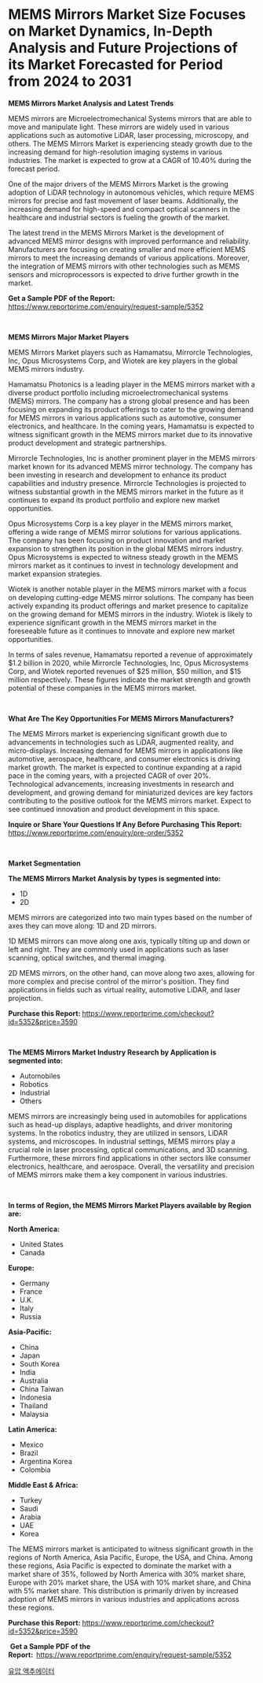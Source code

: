 <p><h1>MEMS Mirrors Market Size Focuses on Market Dynamics, In-Depth Analysis and Future Projections of its Market Forecasted for Period from 2024 to 2031</h1></p><p><strong>MEMS Mirrors Market Analysis and Latest Trends</strong></p>
<p><p>MEMS mirrors are Microelectromechanical Systems mirrors that are able to move and manipulate light. These mirrors are widely used in various applications such as automotive LiDAR, laser processing, microscopy, and others. The MEMS Mirrors Market is experiencing steady growth due to the increasing demand for high-resolution imaging systems in various industries. The market is expected to grow at a CAGR of 10.40% during the forecast period.</p><p>One of the major drivers of the MEMS Mirrors Market is the growing adoption of LiDAR technology in autonomous vehicles, which require MEMS mirrors for precise and fast movement of laser beams. Additionally, the increasing demand for high-speed and compact optical scanners in the healthcare and industrial sectors is fueling the growth of the market.</p><p>The latest trend in the MEMS Mirrors Market is the development of advanced MEMS mirror designs with improved performance and reliability. Manufacturers are focusing on creating smaller and more efficient MEMS mirrors to meet the increasing demands of various applications. Moreover, the integration of MEMS mirrors with other technologies such as MEMS sensors and microprocessors is expected to drive further growth in the market.</p></p>
<p><strong>Get a Sample PDF of the Report:&nbsp;</strong> <a href="https://www.reportprime.com/enquiry/request-sample/5352">https://www.reportprime.com/enquiry/request-sample/5352</a></p>
<p>&nbsp;</p>
<p><strong>MEMS Mirrors Major Market Players</strong></p>
<p><p>MEMS Mirrors Market players such as Hamamatsu, Mirrorcle Technologies, Inc, Opus Microsystems Corp, and Wiotek are key players in the global MEMS mirrors industry. </p><p>Hamamatsu Photonics is a leading player in the MEMS mirrors market with a diverse product portfolio including microelectromechanical systems (MEMS) mirrors. The company has a strong global presence and has been focusing on expanding its product offerings to cater to the growing demand for MEMS mirrors in various applications such as automotive, consumer electronics, and healthcare. In the coming years, Hamamatsu is expected to witness significant growth in the MEMS mirrors market due to its innovative product development and strategic partnerships.</p><p>Mirrorcle Technologies, Inc is another prominent player in the MEMS mirrors market known for its advanced MEMS mirror technology. The company has been investing in research and development to enhance its product capabilities and industry presence. Mirrorcle Technologies is projected to witness substantial growth in the MEMS mirrors market in the future as it continues to expand its product portfolio and explore new market opportunities.</p><p>Opus Microsystems Corp is a key player in the MEMS mirrors market, offering a wide range of MEMS mirror solutions for various applications. The company has been focusing on product innovation and market expansion to strengthen its position in the global MEMS mirrors industry. Opus Microsystems is expected to witness steady growth in the MEMS mirrors market as it continues to invest in technology development and market expansion strategies.</p><p>Wiotek is another notable player in the MEMS mirrors market with a focus on developing cutting-edge MEMS mirror solutions. The company has been actively expanding its product offerings and market presence to capitalize on the growing demand for MEMS mirrors in the industry. Wiotek is likely to experience significant growth in the MEMS mirrors market in the foreseeable future as it continues to innovate and explore new market opportunities.</p><p>In terms of sales revenue, Hamamatsu reported a revenue of approximately $1.2 billion in 2020, while Mirrorcle Technologies, Inc, Opus Microsystems Corp, and Wiotek reported revenues of $25 million, $50 million, and $15 million respectively. These figures indicate the market strength and growth potential of these companies in the MEMS mirrors market.</p></p>
<p>&nbsp;</p>
<p><strong>What Are The Key Opportunities For MEMS Mirrors Manufacturers?</strong></p>
<p><p>The MEMS Mirrors market is experiencing significant growth due to advancements in technologies such as LiDAR, augmented reality, and micro-displays. Increasing demand for MEMS mirrors in applications like automotive, aerospace, healthcare, and consumer electronics is driving market growth. The market is expected to continue expanding at a rapid pace in the coming years, with a projected CAGR of over 20%. Technological advancements, increasing investments in research and development, and growing demand for miniaturized devices are key factors contributing to the positive outlook for the MEMS mirrors market. Expect to see continued innovation and product development in this space.</p></p>
<p><strong>Inquire or Share Your Questions If Any Before Purchasing This Report:</strong> <a href="https://www.reportprime.com/enquiry/pre-order/5352">https://www.reportprime.com/enquiry/pre-order/5352</a></p>
<p>&nbsp;</p>
<p><strong>Market Segmentation</strong></p>
<p><strong>The MEMS Mirrors Market Analysis by types is segmented into:</strong></p>
<p><ul><li>1D</li><li>2D</li></ul></p>
<p><p>MEMS mirrors are categorized into two main types based on the number of axes they can move along: 1D and 2D mirrors. </p><p>1D MEMS mirrors can move along one axis, typically tilting up and down or left and right. They are commonly used in applications such as laser scanning, optical switches, and thermal imaging.</p><p>2D MEMS mirrors, on the other hand, can move along two axes, allowing for more complex and precise control of the mirror's position. They find applications in fields such as virtual reality, automotive LiDAR, and laser projection.</p></p>
<p><strong>Purchase this Report:&nbsp;</strong><a href="https://www.reportprime.com/checkout?id=5352&price=3590">https://www.reportprime.com/checkout?id=5352&price=3590</a></p>
<p>&nbsp;</p>
<p><strong>The MEMS Mirrors Market Industry Research by Application is segmented into:</strong></p>
<p><ul><li>Automobiles</li><li>Robotics</li><li>Industrial</li><li>Others</li></ul></p>
<p><p>MEMS mirrors are increasingly being used in automobiles for applications such as head-up displays, adaptive headlights, and driver monitoring systems. In the robotics industry, they are utilized in sensors, LiDAR systems, and microscopes. In industrial settings, MEMS mirrors play a crucial role in laser processing, optical communications, and 3D scanning. Furthermore, these mirrors find applications in other sectors like consumer electronics, healthcare, and aerospace. Overall, the versatility and precision of MEMS mirrors make them a key component in various industries.</p></p>
<p>&nbsp;</p>
<p><strong>In terms of Region, the MEMS Mirrors Market Players available by Region are:</strong></p>
<p>
    <p> <strong> North America: </strong>
        <ul>
            <li>United States</li>
            <li>Canada</li>
        </ul>
        </p> 
    <p> <strong> Europe: </strong>
        <ul>
            <li>Germany</li>
            <li>France</li>
            <li>U.K.</li>
            <li>Italy</li>
            <li>Russia</li>
        </ul>
        </p> 
    <p> <strong> Asia-Pacific: </strong>
        <ul>
            <li>China</li>
            <li>Japan</li>
            <li>South Korea</li>
            <li>India</li>
            <li>Australia</li>
            <li>China Taiwan</li>
            <li>Indonesia</li>
            <li>Thailand</li>
            <li>Malaysia</li>
        </ul>
        </p> 
    <p> <strong> Latin America: </strong>
        <ul>
            <li>Mexico</li>
            <li>Brazil</li>
            <li>Argentina Korea</li>
            <li>Colombia</li>
        </ul>
        </p> 
    <p> <strong> Middle East & Africa: </strong>
        <ul>
            <li>Turkey</li>
            <li>Saudi</li>
            <li>Arabia</li>
            <li>UAE</li>
            <li>Korea</li>
        </ul>
    </p>
    </p>
<p><p>The MEMS mirrors market is anticipated to witness significant growth in the regions of North America, Asia Pacific, Europe, the USA, and China. Among these regions, Asia Pacific is expected to dominate the market with a market share of 35%, followed by North America with 30% market share, Europe with 20% market share, the USA with 10% market share, and China with 5% market share. This distribution is primarily driven by increased adoption of MEMS mirrors in various industries and applications across these regions.</p></p>
<p><strong>Purchase this Report: </strong><a href="https://www.reportprime.com/checkout?id=5352&price=3590">https://www.reportprime.com/checkout?id=5352&price=3590</a></p>
<p>&nbsp;<strong>Get a Sample PDF of the Report:&nbsp;&nbsp;</strong><a href="https://www.reportprime.com/enquiry/request-sample/5352">https://www.reportprime.com/enquiry/request-sample/5352</a></p>
<p><strong></strong></p>
<p><p><a href="https://github.com/sougarounis/Market-Research-Report-List-3/blob/main/226191914408.md">유압 액추에이터</a></p></p>